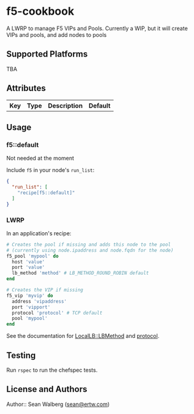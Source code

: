 # f5-cookbook

A LWRP to manage F5 VIPs and Pools. Currently a WIP, but it will create VIPs and pools, and add nodes to pools

## Supported Platforms

TBA

## Attributes

<table>
  <tr>
    <th>Key</th>
    <th>Type</th>
    <th>Description</th>
    <th>Default</th>
  </tr>
</table>

## Usage

### f5::default

Not needed at the moment

Include `f5` in your node's `run_list`:

```json
{
  "run_list": [
    "recipe[f5::default]"
  ]
}
```

### LWRP

In an application's recipe:

```Ruby
# Creates the pool if missing and adds this node to the pool
# (currently using node.ipaddress and node.fqdn for the node)
f5_pool 'mypool' do
  host 'value'
  port 'value'
  lb_method 'method' # LB_METHOD_ROUND_ROBIN default
end

# Creates the VIP if missing
f5_vip 'myvip' do
  address 'vipaddress'
  port 'vipport'
  protocol 'protocol' # TCP default
  pool 'mypool'
end
```

See the documentation for [LocalLB::LBMethod](https://devcentral.f5.com/wiki/iControl.LocalLB__LBMethod.ashx) and [protocol](https://devcentral.f5.com/wiki/iControl.Common__ProtocolType.ashx).

## Testing

Run `rspec` to run the chefspec tests.

## License and Authors

Author:: Sean Walberg (<sean@ertw.com>)
